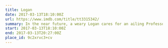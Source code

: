 ```yaml
---
title: Logan
date: 2017-03-13T18:10:00Z
url: https://www.imdb.com/title/tt3315342/
summary: In the near future, a weary Logan cares for an ailing Professor X. However, Logan’s attempts to hide from the world and his legacy are upended when a young mutant arrives, pursued by dark forces.
start: 2017-03-13T18:10:00Z
end: 2017-03-13T20:27:00Z
place_id: 9c2xrvc3+cv
---
```

